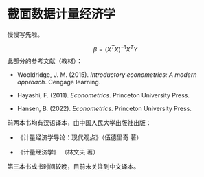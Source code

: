 # 截面数据计量经济学

慢慢写先啦。

$$
\beta = (X^T X)^{-1} X^T Y
$$
此部分的参考文献（教材）：

- Wooldridge, J. M. (2015). *Introductory econometrics: A modern approach*. Cengage learning.

- Hayashi, F. (2011). *Econometrics*. Princeton University Press.
- Hansen, B. (2022). *Econometrics*. Princeton University Press.



前两本书均有汉语译本，由中国人民大学出版社出版：

- 《计量经济学导论：现代观点》（伍德里奇 著） 

- 《计量经济学》 （林文夫 著）

第三本书成书时间较晚，目前未关注到中文译本。
